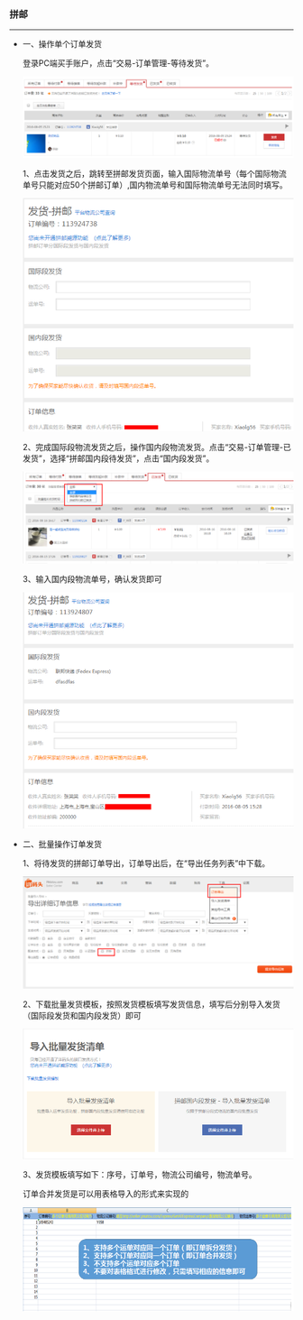 ### 拼邮

---

* 一、操作单个订单发货

  登录PC端买手账户，点击“交易-订单管理-等待发货”。

  ![](/logistics/images/pinyou_1.jpg)

  1、点击发货之后，跳转至拼邮发货页面，输入国际物流单号（每个国际物流单号只能对应50个拼邮订单）,国内物流单号和国际物流单号无法同时填写。

  ![](/logistics/images/pinyou_2.jpg)

  2、完成国际段物流发货之后，操作国内段物流发货。点击“交易-订单管理-已发货”，选择“拼邮国内段待发货”，点击“国内段发货”。

  ![](/logistics/images/pinyou_3.jpg)

  3、输入国内段物流单号，确认发货即可

  ![](/logistics/images/pinyou_4.jpg)

* 二、批量操作订单发货

  1、将待发货的拼邮订单导出，订单导出后，在“导出任务列表”中下载。

  ![](/logistics/images/pinyou_5.jpg)

  2、下载批量发货模板，按照发货模板填写发货信息，填写后分别导入发货（国际段发货和国内段发货）即可

  ![](/logistics/images/pinyou_6.jpg)

  3、发货模板填写如下：序号，订单号，物流公司编号，物流单号。

  订单合并发货是可以用表格导入的形式来实现的

  ![](/logistics/images/pinyou_7.jpg)




